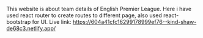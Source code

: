 This website is about team details of English Premier League. Here i have used react router to create routes to different page, also used react-bootstrap for UI. 
Live link: https://604a41cfc16299178999ef76--kind-shaw-de68c3.netlify.app/
